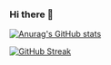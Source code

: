 ### Hi there 👋

[![Anurag's GitHub stats](https://github-readme-stats.vercel.app/api?username=wilsonmar)](https://github.com/anuraghazra/github-readme-stats)

[![GitHub Streak](https://github-readme-streak-stats.herokuapp.com/?user=wilsonmar)](https://git.io/streak-stats)

<!--
**wilsonmar/wilsonmar** is a ✨ _special_ ✨ repository because its `README.md` (this file) appears on your GitHub profile.

Here are some ideas to get you started:

- 🔭 I’m currently working on ...
- 🌱 I’m currently learning ...
- 👯 I’m looking to collaborate on ...
- 🤔 I’m looking for help with ...
- 💬 Ask me about ...
- 📫 How to reach me: ...
- 😄 Pronouns: ...
- ⚡ Fun fact: ...
-->
